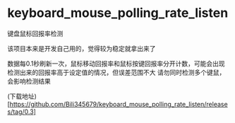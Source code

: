 # keyboard_mouse_polling_rate_listen
键盘鼠标回报率检测

该项目本来是开发自己用的，觉得较为稳定就拿出来了

数据每0.1秒刷新一次，鼠标移动回报率和鼠标按键回报率分开计数，可能会出现检测出来的回报率高于设定值的情况，但误差范围不大
请勿同时检测多个键鼠，会影响检测结果

(下载地址)[https://github.com/Bili345679/keyboard_mouse_polling_rate_listen/releases/tag/0.3]